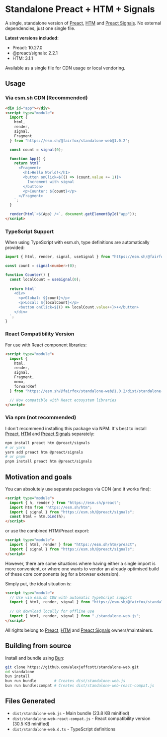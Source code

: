 # Standalone Preact + HTM + Signals

A single, standalone version of [Preact](https://github.com/preactjs/preact), [HTM](https://github.com/developit/htm) and [Preact Signals](https://github.com/preactjs/signals). No external dependencies, just one single file.

**Latest versions included:**
- Preact: 10.27.0
- @preact/signals: 2.2.1  
- HTM: 3.1.1

Available as a single file for CDN usage or local vendoring.

## Usage

### Via esm.sh CDN (Recommended)

```html
<div id="app"></div>
<script type="module">
  import {
    html,
    render,
    signal,
    Fragment
  } from "https://esm.sh/@fairfox/standalone-web@1.0.2";

  const count = signal(0);

  function App() {
    return html`
      <Fragment>
        <h1>Hello World!</h1>
        <button onClick=${() => (count.value += 1)}>
          Increment with signal
        </button>
        <p>Counter: ${count}</p>
      </Fragment>
    `;
  }

  render(html`<${App} />`, document.getElementById("app"));
</script>
```

### TypeScript Support

When using TypeScript with esm.sh, type definitions are automatically provided:

```typescript
import { html, render, signal, useSignal } from "https://esm.sh/@fairfox/standalone-web@1.0.2";

const count = signal<number>(0);

function Counter() {
  const localCount = useSignal(0);
  
  return html`
    <div>
      <p>Global: ${count}</p>
      <p>Local: ${localCount}</p>
      <button onClick=${() => localCount.value++}>+</button>
    </div>
  `;
}
```

### React Compatibility Version

For use with React component libraries:

```html
<script type="module">
  import {
    html,
    render,
    signal,
    Fragment,
    memo,
    forwardRef
  } from "https://esm.sh/@fairfox/standalone-web@1.0.2/dist/standalone-web-react-compat.js";

  // Now compatible with React ecosystem libraries
</script>
```

### Via npm (not recommended)

I don't recommend installing this package via NPM. It's best to install [Preact](https://github.com/preactjs/preact), [HTM](https://github.com/developit/htm) and [Preact Signals](https://github.com/preactjs/signals) separately:

```sh
npm install preact htm @preact/signals
# or yarn
yarn add preact htm @preact/signals
# or pnpm
pnpm install preact htm @preact/signals
```

## Motivation and goals

You can absolutely use separate packages via CDN (and it works fine):

```html
<script type="module">
  import { h, render } from "https://esm.sh/preact";
  import htm from "https://esm.sh/htm";
  import { signal } from "https://esm.sh/@preact/signals";
  const html = htm.bind(h);
</script>
```

or use the combined HTM/Preact export:

```html
<script type="module">
  import { html, render } from "https://esm.sh/htm/preact";
  import { signal } from "https://esm.sh/@preact/signals";
</script>
```

However, there are some situations where having either a single import is more convenient, or where one wants to vendor an already optimised build of these core components (eg for a browser extension).

Simply put, the ideal situation is:

```html
<script type="module">
  // Use via esm.sh CDN with automatic TypeScript support
  import { html, render, signal } from "https://esm.sh/@fairfox/standalone-web@1.0.2";
  
  // OR download locally for offline use
  import { html, render, signal } from "./standalone-web.js";
</script>
```

All rights belong to [Preact](https://github.com/preactjs/preact), [HTM](https://github.com/developit/htm) and [Preact Signals](https://github.com/preactjs/signals) owners/maintainers.

## Building from source

Install and bundle using [Bun](https://bun.sh):

```sh
git clone https://github.com/alexjeffcott/standalone-web.git
cd standalone
bun install
bun run bundle        # Creates dist/standalone-web.js
bun run bundle:compat # Creates dist/standalone-web-react-compat.js
```

## Files Generated

- `dist/standalone-web.js` - Main bundle (23.8 KB minified)
- `dist/standalone-web-react-compat.js` - React compatibility version (30.5 KB minified)  
- `dist/standalone-web.d.ts` - TypeScript definitions
